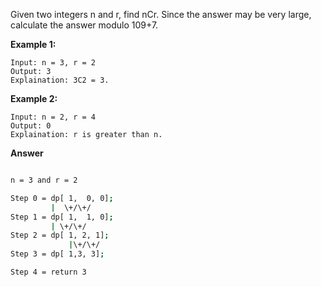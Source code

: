 Given two integers n and r, find nCr. Since the answer may be very large, calculate the answer modulo 109+7.

**Example 1:**


```text
Input: n = 3, r = 2
Output: 3
Explaination: 3C2 = 3. 
```

**Example 2:**

```text
Input: n = 2, r = 4
Output: 0
Explaination: r is greater than n.
```

**Answer**

```bash

n = 3 and r = 2

Step 0 = dp[ 1,  0, 0];
	     |  \+/\+/
Step 1 = dp[ 1,  1, 0];
	     | \+/\+/
Step 2 = dp[ 1, 2, 1];
             |\+/\+/
Step 3 = dp[ 1,3, 3];

Step 4 = return 3

```
